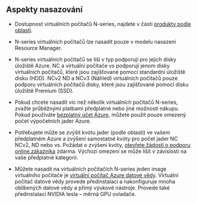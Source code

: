 ## <a name="deployment-considerations"></a>Aspekty nasazování

* Dostupnost virtuálních počítačů N-series, najdete v části [produkty podle oblasti](https://azure.microsoft.com/en-us/regions/services/).

* N-series virtuálních počítačů lze nasadit pouze v modelu nasazení Resource Manager.

* N-series virtuálních počítačů se liší v typ podporují pro jejich disky úložiště Azure. NC a virtuální počítače vs podporují jenom disky virtuálních počítačů, které jsou zajišťované pomocí standardní úložiště disku (HDD). NCv2 ND a NCv3 (Náhled) virtuálních počítačů pouze podporu virtuálních počítačů disky, které jsou zajišťované pomocí disku úložiště Premium (SSD).

* Pokud chcete nasadit víc než několik virtuálních počítačů N-series, zvažte průběžnými platbami předplatné nebo jiné možnosti nákupu. Pokud používáte [bezplatný účet Azure](https://azure.microsoft.com/free/), můžete použít pouze omezený počet výpočetních jader Azure.

* Potřebujete může se zvýšit kvótu jader (podle oblasti) ve vašem předplatném Azure a zvýšení samostatné kvóty pro počet jader NC NCv2, ND nebo vs. Požádat o zvýšení kvóty, [otevřete žádosti o podporu online zákazníka](../articles/azure-supportability/how-to-create-azure-support-request.md) zdarma. Výchozí omezení se může lišit v závislosti na vaše předplatné kategorii.

* Můžete nasadit na virtuálních počítačích N-series jeden image virtuálního počítače je [virtuální počítač Azure datové vědy](../articles/machine-learning/data-science-virtual-machine/overview.md). Virtuální počítač datové vědy provede předinstalaci a nakonfiguruje mnoha oblíbených datové vědy a přímý výukové nástroje. Provede také předinstalaci NVIDIA tesla – měrná GPU ovladače.





